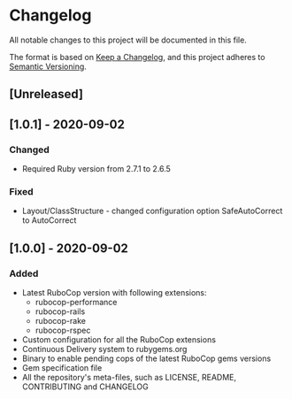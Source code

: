 # Changelog

All notable changes to this project will be documented in this file.

The format is based on [Keep a Changelog](https://keepachangelog.com/en/1.0.0/),
and this project adheres to [Semantic Versioning](https://semver.org/spec/v2.0.0.html).

## [Unreleased]


## [1.0.1] - 2020-09-02
### Changed
- Required Ruby version from 2.7.1 to 2.6.5
### Fixed
- Layout/ClassStructure - changed configuration option SafeAutoCorrect to AutoCorrect

## [1.0.0] - 2020-09-02
### Added
- Latest RuboCop version with following extensions:
  - rubocop-performance
  - rubocop-rails
  - rubocop-rake
  - rubocop-rspec
- Custom configuration for all the RuboCop extensions
- Continuous Delivery system to rubygems.org
- Binary to enable pending cops of the latest RuboCop gems versions
- Gem specification file
- All the repository's meta-files, such as LICENSE, README, CONTRIBUTING and CHANGELOG
